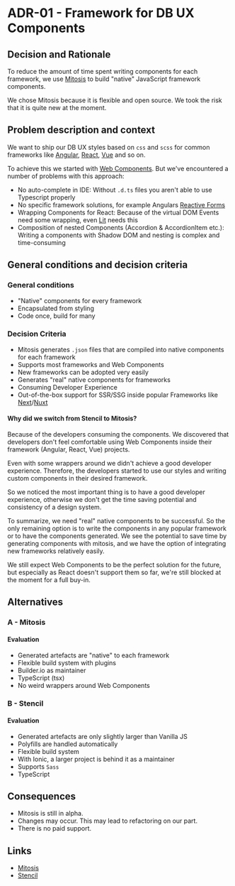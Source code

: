 # ADR-01 - Framework for DB UX Components

## Decision and Rationale

To reduce the amount of time spent writing components for each framework, we use [Mitosis](https://github.com/BuilderIO/mitosis) to build "native" JavaScript framework components.

We chose Mitosis because it is flexible and open source. We took the risk that it is quite new at the moment.

## Problem description and context

We want to ship our DB UX styles based on `css` and `scss` for common frameworks like [Angular](https://angular.io/), [React](https://reactjs.org/), [Vue](https://vuejs.org/) and so on.

To achieve this we started with [Web Components](https://github.com/db-ui/elements).
But we've encountered a number of problems with this approach:

-   No auto-complete in IDE: Without `.d.ts` files you aren't able to use Typescript properly
-   No specific framework solutions, for example Angulars [Reactive Forms](https://angular.io/guide/reactive-forms)
-   Wrapping Components for React: Because of the virtual DOM Events need some wrapping, even [Lit](https://lit.dev/docs/frameworks/react/) needs this
-   Composition of nested Components (Accordion & AccordionItem etc.): Writing a components with Shadow DOM and nesting is complex and time-consuming

## General conditions and decision criteria

### General conditions

-   "Native" components for every framework
-   Encapsulated from styling
-   Code once, build for many

### Decision Criteria

-   Mitosis generates `.json` files that are compiled into native components for each framework
-   Supports most frameworks and Web Components
-   New frameworks can be adopted very easily
-   Generates "real" native components for frameworks
-   Consuming Developer Experience
-   Out-of-the-box support for SSR/SSG inside popular Frameworks like [Next](https://nextjs.org/)/[Nuxt](https://nuxt.com/)

#### Why did we switch from Stencil to Mitosis?

Because of the developers consuming the components. We discovered that developers don't feel comfortable using Web Components inside their framework (Angular, React, Vue) projects.

Even with some wrappers around we didn't achieve a good developer experience. Therefore, the developers started to use our styles and writing custom components in their desired framework.

So we noticed the most important thing is to have a good developer experience, otherwise we don't get the time saving potential and consistency of a design system.

To summarize, we need "real" native components to be successful. So the only remaining option is to write the components in any popular framework or to have the components generated. We see the potential to save time by generating components with mitosis, and we have the option of integrating new frameworks relatively easily.

We still expect Web Components to be the perfect solution for the future, but especially as React doesn't support them so far, we're still blocked at the moment for a full buy-in.

## Alternatives

### A - Mitosis

#### Evaluation

-   Generated artefacts are "native" to each framework
-   Flexible build system with plugins
-   Builder.io as maintainer
-   TypeScript (tsx)
-   No weird wrappers around Web Components

### B - Stencil

#### Evaluation

-   Generated artefacts are only slightly larger than Vanilla JS
-   Polyfills are handled automatically
-   Flexible build system
-   With Ionic, a larger project is behind it as a maintainer
-   Supports `Sass`
-   TypeScript

## Consequences

-   Mitosis is still in alpha.
-   Changes may occur. This may lead to refactoring on our part.
-   There is no paid support.

## Links

-   [Mitosis](https://github.com/BuilderIO/mitosis)
-   [Stencil](https://stenciljs.com/)
